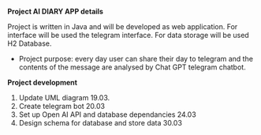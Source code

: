**Project AI DIARY APP details**

Project is written in Java and will be developed as web application.
For interface will be used the telegram interface.
For data storage will be used H2 Database.

- Project purpose: every day user can share their day to telegram and the contents of the message are analysed by Chat GPT telegram chatbot.

**Project development**

1. Update UML diagram 19.03.
2. Create telegram bot 20.03
3. Set up Open AI API and database dependancies 24.03
4. Design schema for database and store data 30.03
